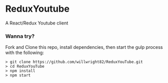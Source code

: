 # ReduxYoutube

A React/Redux Youtube client

### Wanna try?

Fork and Clone this repo, install dependencies, then start the gulp process with the following:

```
> git clone https://github.com/willwright82/ReduxYouTube.git
> cd ReduxYouTube
> npm install
> npm start
```
